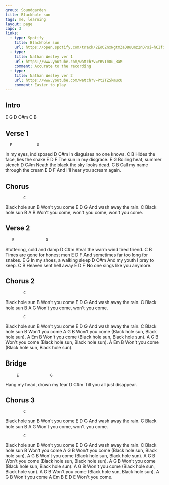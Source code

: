 ```yaml
---
group: Soundgarden
title: Blackhole sun
tags: me, learning
layout: page
capo: 3
links:
  - type: Spotify
    title: Blackhole sun
    url: https://open.spotify.com/track/2EoOZnxNgtmZaD8uUmz2nD?si=hCIfi-IVQmaPcNsiafg69Q
  - type: 
    title: Nathan Wesley ver 1 
    url: https://www.youtube.com/watch?v=YRVIm8u_BaM
    comment: Accurate to the recording
  - type: 
    title: Nathan Wesley ver 2
    url: https://www.youtube.com/watch?v=Pt2TZSkmucU
    comment: Easier to play
---
```


## Intro

E G D C#m C B

## Verse 1

      E           G
In my eyes, indisposed
       D             C#m
In disguises no one knows.
           C               B
Hides the face, lies the snake
     E     D       F
The sun in my disgrace.
         E             G
Boiling heat, summer stench
            D                  C#m
Neath the black the sky looks dead.
         C                 B
Call my name through the cream
          E        D       F
And I'll hear you scream again.

## Chorus

            C
Black hole sun
           B
Won't you come
     E     D       G
And wash away the rain.
            C
Black hole sun
           B               A               B
Won't you come, won't you come, won't you come.

## Verse 2

       E              G
Stuttering, cold and damp
           D                C#m
Steal the warm wind tired friend.
           C               B
Times are gone for honest men
               E      D          F
And sometimes far too long for snakes.
        E                G
In my shoes, a walking sleep
        D               C#m
And my youth I pray to keep.
        C          B
Heaven sent hell away
        E          D      F
No one sings like you anymore.

## Chorus 2

            C
Black hole sun
           B
Won't you come
     E     D       G
And wash away the rain.
            C
Black hole sun
           B               A    G
Won't you come, won't you come.

            C
Black hole sun
           B
Won't you come
     E     D       G
And wash away the rain.
            C
Black hole sun
           B
Won't you come
           A                G               B
Won't you come (Black hole sun, Black hole sun).
           A                Em              B
Won't you come (Black hole sun, Black hole sun).
           A                G               B
Won't you come (Black hole sun, Black hole sun).
           A                Em              B
Won't you come (Black hole sun, Black hole sun).

## Bridge

         E              G
Hang my head, drown my fear
         D              C#m
Till you all just disappear.

## Chorus 3

            C
Black hole sun
           B
Won't you come
     E     D       G
And wash away the rain.
            C
Black hole sun
           B               A    G
Won't you come, won't you come.

            C
Black hole sun
           B
Won't you come
     E     D       G
And wash away the rain.
            C
Black hole sun
           B
Won't you come
           A                G               B
Won't you come (Black hole sun, Black hole sun).
           A                G               B
Won't you come (Black hole sun, Black hole sun).
           A                G               B
Won't you come (Black hole sun, Black hole sun).
           A                G               B
Won't you come (Black hole sun, Black hole sun).
           A                G               B
Won't you come (Black hole sun, Black hole sun).
           A                G               B
Won't you come (Black hole sun, Black hole sun).
           A   G B
Won't you come
           A   Em B  E D E
Won't you come.
